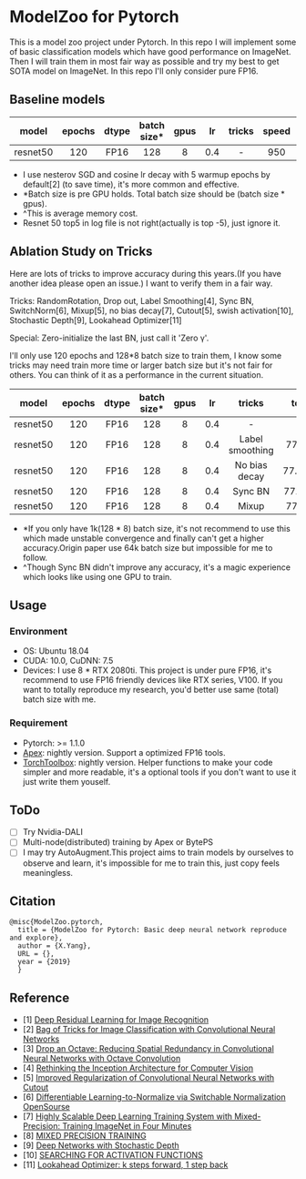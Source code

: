 # ModelZoo for Pytorch

This is a model zoo project under Pytorch. In this repo I will implement some of basic classification 
models which have good performance on ImageNet. Then I will train them in most fair way as possible and
try my best to get SOTA model on ImageNet. In this repo I'll only consider pure FP16.


## Baseline models

|model | epochs| dtype |batch size*|gpus  | lr  |  tricks|speed|memory cost(MiB)^|top1/top5|
|:----:|:-----:|:-----:|:---------:|:----:|:---:|:------:|:---:|:--------------:|:-------:|
|resnet50|120  |FP16   |128        |  8   |0.4  | -      | 950 |   7700         |77.35/-  |

- I use nesterov SGD and cosine lr decay with 5 warmup epochs by default[2] (to save time), it's more common and effective.
- *Batch size is pre GPU holds. Total batch size should be (batch size * gpus).
- ^This is average memory cost.
- Resnet 50 top5 in log file is not right(actually is top -5), just ignore it.

## Ablation Study on Tricks
Here are lots of tricks to improve accuracy during this years.(If you have another idea please open an issue.)
I want to verify them in a fair way.


Tricks: RandomRotation, Drop out, Label Smoothing[4], Sync BN, SwitchNorm[6], Mixup[5], no bias decay[7], Cutout[5], 
swish activation[10], Stochastic Depth[9], Lookahead Optimizer[11]

Special: Zero-initialize the last BN, just call it 'Zero γ'.

I'll only use 120 epochs and 128*8 batch size to train them,
I know some tricks may need train more time or larger batch size but it's not fair for others.
You can think of it as a performance in the current situation.

|model | epochs| dtype |batch size*|gpus  | lr  |  tricks|top1/top5  |improve |
|:----:|:-----:|:-----:|:---------:|:----:|:---:|:------:|:---------:|:------:|
|resnet50|120  |FP16   |128        | 8    |0.4  | -      |77.35/-    |baseline|
|resnet50|120  |FP16   |128        | 8    |0.4  |Label smoothing|77.78/93.80 |+0.43 |
|resnet50|120  |FP16   |128        | 8    |0.4  |No bias decay  |77.28/93.61*|-0.07 |
|resnet50|120  |FP16   |128        | 8    |0.4  |Sync BN        |77.31/93.49^|-0.04 |
|resnet50|120  |FP16   |128        | 8    |0.4  |Mixup          |77.41/93.66 |+0.06 |

- *If you only have 1k(128 * 8) batch size, it's not recommend to use this which made unstable convergence and finally 
    can't get a higher accuracy.Origin paper use 64k batch size but impossible for me to follow.
 - ^Though Sync BN didn't improve any accuracy, it's a magic experience which looks like using one GPU to train.

## Usage
### Environment
- OS: Ubuntu 18.04
- CUDA: 10.0, CuDNN: 7.5
- Devices: I use 8 * RTX 2080ti. This project is under pure FP16, it's recommend to use FP16 friendly devices like 
RTX series, V100. If you want to totally reproduce my research, you'd better use same (total) batch size with me. 

### Requirement
- Pytorch: >= 1.1.0
- [Apex](https://github.com/NVIDIA/apex): nightly version. Support a optimized FP16 tools. 
- [TorchToolbox](https://github.com/deeplearningforfun/torch-toolbox): nightly version. Helper functions to make your code simpler and more readable, it's a optional tools
if you don't want to use it just write them youself.

## ToDo
- [ ] Try Nvidia-DALI
- [ ] Multi-node(distributed) training by Apex or BytePS
- [ ] I may try AutoAugment.This project aims to train models by ourselves to observe and learn,
     it's impossible for me to train this, just copy feels meaningless.

## Citation
```
@misc{ModelZoo.pytorch,
  title = {ModelZoo for Pytorch: Basic deep neural network reproduce and explore},
  author = {X.Yang},
  URL = {},
  year = {2019}
  }
```

## Reference
- [1] [Deep Residual Learning for Image Recognition](https://arxiv.org/pdf/1512.03385.pdf)
- [2] [Bag of Tricks for Image Classification with Convolutional Neural Networks](https://arxiv.org/pdf/1812.01187.pdf)
- [3] [Drop an Octave: Reducing Spatial Redundancy in Convolutional Neural Networks with Octave Convolution](https://export.arxiv.org/pdf/1904.05049)
- [4] [Rethinking the Inception Architecture for Computer Vision](https://arxiv.org/pdf/1512.00567.pdf)
- [5] [Improved Regularization of Convolutional Neural Networks with Cutout](https://arxiv.org/pdf/1708.04552.pdf)
- [6] [Differentiable Learning-to-Normalize via Switchable Normalization](https://arxiv.org/pdf/1806.10779.pdf) [OpenSourse](https://github.com/switchablenorms/Switchable-Normalization)
- [7] [Highly Scalable Deep Learning Training System with Mixed-Precision: Training ImageNet in Four Minutes](https://arxiv.org/pdf/1807.11205.pdf)
- [8] [MIXED PRECISION TRAINING](https://arxiv.org/pdf/1710.03740.pdf)
- [9] [Deep Networks with Stochastic Depth](https://arxiv.org/pdf/1603.09382.pdf)
- [10] [SEARCHING FOR ACTIVATION FUNCTIONS](https://arxiv.org/pdf/1710.05941.pdf)
- [11] [Lookahead Optimizer: k steps forward, 1 step back](https://arxiv.org/abs/1907.08610)



